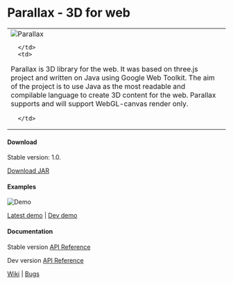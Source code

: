 Parallax - 3D for web
=============

<table border="0">
   <tr>
      <td>

<img src="http://thothbot.github.com/parallax/static/logo.png" alt="Parallax"/>

      </td>
      <td>

Parallax is 3D library for the web. It was based on three.js project and written on Java using 
Google Web Toolkit. The aim of the project is to use Java as the most 
readable and compilable language to create 3D content for the web.
Parallax supports and will support WebGL-canvas render only.

      </td>
   </tr>
</table>

#### Download ####

Stable version: 1.0.

[Download JAR](http://github.com/thothbot/parallax/downloads)

#### Examples ####

![Demo](http://thothbot.github.com/parallax/static/examples_banner.jpg)

[Latest demo](http://thothbot.github.com/parallax/demo/) | [Dev demo](http://thothbot.github.com/parallax/demo/dev/)


#### Documentation ####

Stable version [API Reference](http://thothbot.github.com/parallax/docs/) 

Dev version [API Reference](http://thothbot.github.com/parallax/docs/dev/) 


[Wiki](https://github.com/thothbot/parallax/wiki) 
| [Bugs](https://github.com/thothbot/parallax/issues)

